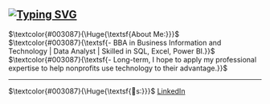 <a href="https://git.io/typing-svg"><img src="https://readme-typing-svg.demolab.com?font=Fira+Code&size=40&pause=1000&color=003087&background=E6EDE800&vCenter=true&width=435&lines=Data+By+Virginia" alt="Typing SVG" /></a>
---
$\textcolor{#003087}{\Huge{\textsf{About Me:}}}$  
$\textcolor{#003087}{\textsf{- BBA in Business Information and Technology | Data Analyst | Skilled in SQL, Excel, Power BI.}}$
$\textcolor{#003087}{\textsf{- Long-term, I hope to apply my professional expertise to help nonprofits use technology to their advantage.}}$
___
$\textcolor{#003087}{\Huge{\textsf{🔗s:}}}$  [LinkedIn](https://linkedin.com/in/linkedin.com/in/va-malone)
